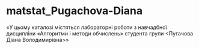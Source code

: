 # matstat_Pugachova-Diana
«У цьому каталозі містяться лабораторні роботи з навчадбної дисципліни
«Алгоритми і методи обчислень» студента групи <KI-23-1> <Пугачова Діана Володимирівна>»

